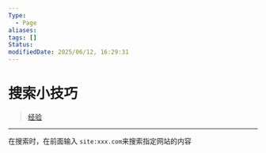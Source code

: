 ```yaml
---
Type:
  - Page
aliases: 
tags: []
Status: 
modifiedDate: 2025/06/12, 16:29:31
---
```


# 搜索小技巧

> [经验](经验.md)

---

在搜索时，在前面输入 `site:xxx.com`来搜索指定网站的内容
